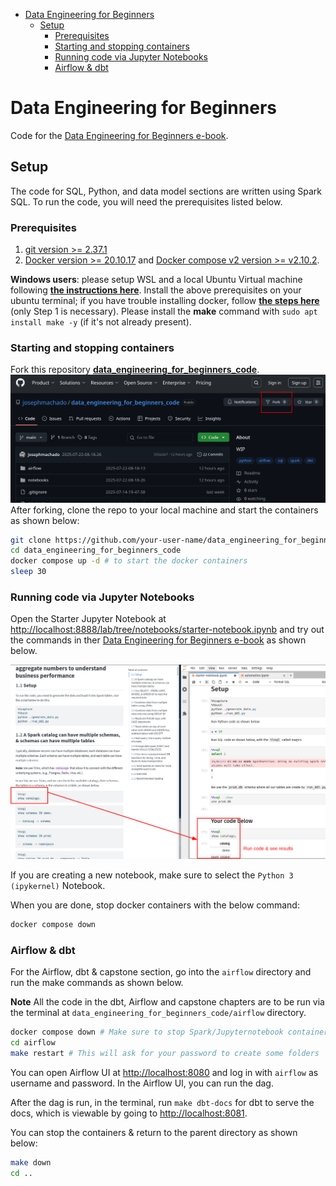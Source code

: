 * [Data Engineering for Beginners](#data-engineering-for-beginners)
    * [Setup](#setup)
        * [Prerequisites](#prerequisites)
        * [Starting and stopping containers](#starting-and-stopping-containers)
        * [Running code via Jupyter Notebooks](#running-code-via-jupyter-notebooks)
        * [Airflow & dbt](#airflow--dbt)

# Data Engineering for Beginners

Code for the [Data Engineering for Beginners e-book](https://de101.startdataengineering.com/).

## Setup

The code for SQL, Python, and data model sections are written using Spark SQL. To run the code, you will need the prerequisites listed below.

### Prerequisites

1. [git version >= 2.37.1](https://github.com/git-guides/install-git)
2. [Docker version >= 20.10.17](https://docs.docker.com/engine/install/) and [Docker compose v2 version >= v2.10.2](https://docs.docker.com/compose/#compose-v2-and-the-new-docker-compose-command).

**Windows users**: please setup WSL and a local Ubuntu Virtual machine following **[the instructions here](https://ubuntu.com/tutorials/install-ubuntu-on-wsl2-on-windows-10#1-overview)**. Install the above prerequisites on your ubuntu terminal; if you have trouble installing docker, follow **[the steps here](https://www.digitalocean.com/community/tutorials/how-to-install-and-use-docker-on-ubuntu-22-04#step-1-installing-docker)** (only Step 1 is necessary). Please install the **make** command with `sudo apt install make -y` (if it's not already present). 

### Starting and stopping containers

Fork this repository **[data_engineering_for_beginners_code](https://github.com/josephmachado/data_engineering_for_beginners_code/tree/main?tab=readme-ov-file#setup)**.                                                                      
![GiitHub Fork](./images/fork.png)
After forking, clone the repo to your local machine and start the containers as shown below:

```bash
git clone https://github.com/your-user-name/data_engineering_for_beginners_code.git
cd data_engineering_for_beginners_code
docker compose up -d # to start the docker containers
sleep 30 
```

### Running code via Jupyter Notebooks

Open the Starter Jupyter Notebook at [http://localhost:8888/lab/tree/notebooks/starter-notebook.ipynb](http://localhost:8888/lab/tree/notebooks/starter-notebook.ipynb) and try out the commands in ther [Data Engineering for Beginners e-book](https://www.startdataengineering.com/) as shown below.

![Notebook Template](./images/nb_template.png)

If you are creating a new notebook, make sure to select the `Python 3 (ipykernel)` Notebook.

When you are done, stop docker containers with the below command:

```bash
docker compose down 
```

### Airflow & dbt

For the Airflow, dbt & capstone section, go into the `airflow` directory and run the make commands as shown below.

**Note** All the code in the dbt, Airflow and capstone chapters are to be run via the terminal at `data_engineering_for_beginners_code/airflow` directory.

```bash
docker compose down # Make sure to stop Spark/Jupyternotebook containers before turning on Airflow's 
cd airflow
make restart # This will ask for your password to create some folders
```

You can open Airflow UI at [http://localhost:8080](http://localhost:8080) and log in with `airflow` as username and password. In the Airflow UI, you can run the dag.

After the dag is run, in the terminal, run `make dbt-docs` for dbt to serve the docs, which is viewable by going to [http://localhost:8081](http://localhost:8081).

You can stop the containers & return to the parent directory as shown below:

```bash
make down
cd ..
```
